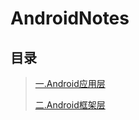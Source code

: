 # AndroidNotes

## 目录

>[一.Android应用层](https://github.com/wangzhi1989/AndroidNotes/blob/master/Blog/一.Android应用层.md)
>
>[二.Android框架层](https://github.com/wangzhi1989/AndroidNotes/blob/master/Blog/二.Android框架层.md)
